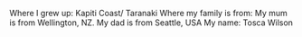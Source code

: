 Where I grew up: Kapiti Coast/ Taranaki
Where my family is from: My mum is from Wellington, NZ. My dad is from Seattle, USA
My name: Tosca Wilson